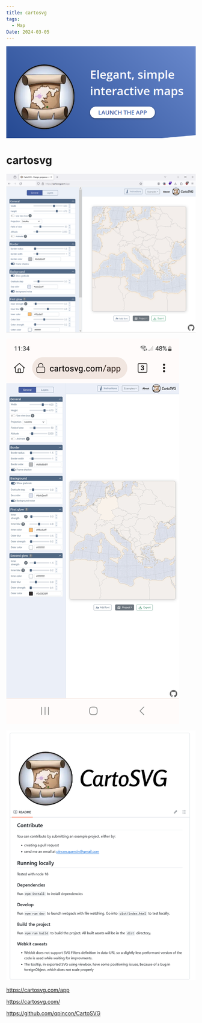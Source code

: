 ```yaml
---
title: cartosvg
tags:
  - Map
Date: 2024-03-05
---
```

![](_asset/2024-02-25_cartosvg_image_1.png)
# cartosvg

![](_asset/2024-02-25_cartosvg_image_2.png)

![](_asset/2024-02-25_cartosvg_image_3.jpg)

![](_asset/2024-02-25_cartosvg_image_4.png)

https://cartosvg.com/app

https://cartosvg.com/

https://github.com/qpincon/CartoSVG

